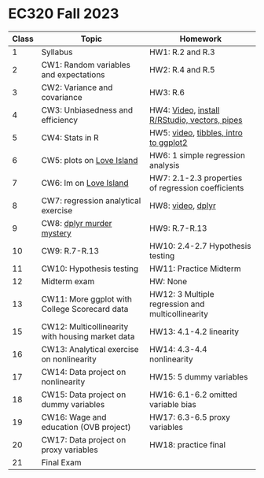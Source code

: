 # EC320 Fall 2023

| Class  | Topic  | Homework  |
|-----|-----|-----|
| 1 | Syllabus | HW1: R.2 and R.3 |
| 2 | CW1: Random variables and expectations | HW2: R.4 and R.5 |
| 3 | CW2: Variance and covariance | HW3: R.6 |
| 4 | CW3: Unbiasedness and efficiency | HW4: [Video](https://youtu.be/F-Xfgmd46zM), [install R/RStudio, vectors, pipes](https://github.com/cobriant/EC320_lab1) |
| 5 | CW4: Stats in R | HW5: [video](https://www.youtube.com/watch?v=xkrx-DBSrnk), [tibbles, intro to ggplot2](https://github.com/cobriant/EC320_lab2) |
| 6 | CW5: plots on [Love Island](https://github.com/amynic/love-island-project) | HW6: 1 simple regression analysis |
| 7 | CW6: lm on [Love Island](https://github.com/amynic/love-island-project) | HW7: 2.1-2.3 properties of regression coefficients |
| 8 | CW7: regression analytical exercise | HW8: [video](https://www.youtube.com/watch?v=HJTaCO8EXTc), [dplyr](https://github.com/cobriant/EC320_lab3) |
| 9 | CW8: [dplyr murder mystery](https://github.com/cobriant/EC320lab4) | HW9: R.7-R.13 |
| 10 | CW9: R.7-R.13 | HW10: 2.4-2.7 Hypothesis testing |
| 11 | CW10: Hypothesis testing | HW11: Practice Midterm |
| 12 | Midterm exam | HW: None |
| 13 | CW11: More ggplot with College Scorecard data | HW12: 3 Multiple regression and multicollinearity |
| 15 | CW12: Multicollinearity with housing market data | HW13: 4.1-4.2 linearity |
| 16 | CW13: Analytical exercise on nonlinearity | HW14: 4.3-4.4 nonlinearity |
| 17 | CW14: Data project on nonlinearity | HW15: 5 dummy variables |
| 18 | CW15: Data project on dummy variables | HW16: 6.1-6.2 omitted variable bias |
| 19 | CW16: Wage and education (OVB project) | HW17: 6.3-6.5 proxy variables |
| 20 | CW17: Data project on proxy variables | HW18: practice final |
| 21 | Final Exam | |
